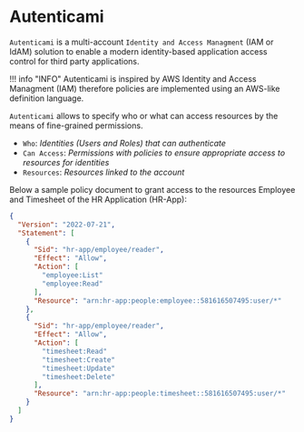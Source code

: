 # Autenticami

`Autenticami` is a multi-account `Identity and Access Managment` (IAM or IdAM) solution to enable a modern identity-based application access control for third party applications.

!!! info "INFO"
    Autenticami is inspired by AWS Identity and Access Managment (IAM) therefore policies are implemented using an AWS-like definition language.

`Autenticami` allows to specify who or what can access resources by the means of fine-grained permissions.

- `Who`: *Identities (Users and Roles) that can authenticate*
- `Can Access`: *Permissions with policies to ensure appropriate access to resources for identities*
- `Resources`: *Resources linked to the account*

Below a sample policy document to grant access to the resources Employee and Timesheet of the HR Application (HR-App):

```json
{
  "Version": "2022-07-21",
  "Statement": [
    {
      "Sid": "hr-app/employee/reader",
      "Effect": "Allow",
      "Action": [
        "employee:List"
        "employee:Read"
      ],
      "Resource": "arn:hr-app:people:employee::581616507495:user/*"
    },
    {
      "Sid": "hr-app/employee/reader",
      "Effect": "Allow",
      "Action": [
        "timesheet:Read"
        "timesheet:Create"
        "timesheet:Update"
        "timesheet:Delete"
      ],
      "Resource": "arn:hr-app:people:timesheet::581616507495:user/*"
    }
  ]
}
```
